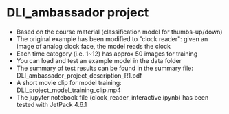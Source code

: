 # DLI_ambassador project
- Based on the course material (classification model for thumbs-up/down)
- The original example has been modified to "clock reader": given an image of analog clock face, the model reads the clock 
- Each time category (i.e. 1~12) has approx 50 images for training
- You can load and test an example model in the data folder
- The summary of test results can be found in the summary file: DLI_ambassador_project_description_R1.pdf
- A short movie clip for model training: DLI_project_model_training_clip.mp4
- The jupyter notebook file (clock_reader_interactive.ipynb) has been tested with JetPack 4.6.1
